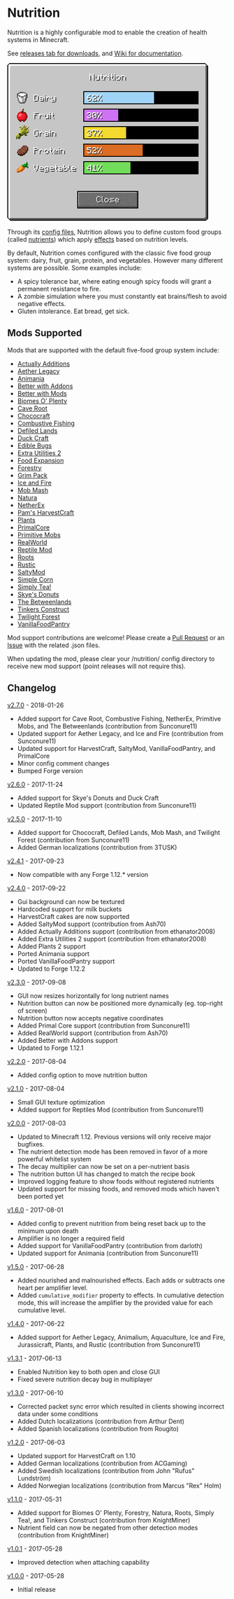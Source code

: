 # Nutrition

Nutrition is a highly configurable mod to enable the creation of health systems in Minecraft.

See [releases tab for downloads](https://github.com/WesCook/Nutrition/releases), and [Wiki for documentation](https://github.com/WesCook/Nutrition/wiki).

![Nutrition GUI](screenshots/gui.png "Nutrition GUI")

Through its [config files](https://github.com/WesCook/Nutrition/wiki/Configuration), Nutrition allows you to define custom food groups (called [nutrients](https://github.com/WesCook/Nutrition/wiki/Nutrients)) which apply [effects](https://github.com/WesCook/Nutrition/wiki/Effects) based on nutrition levels.

By default, Nutrition comes configured with the classic five food group system: dairy, fruit, grain, protein, and vegetables.  However many different systems are possible.  Some examples include:

* A spicy tolerance bar, where eating enough spicy foods will grant a permanent resistance to fire.
* A zombie simulation where you must constantly eat brains/flesh to avoid negative effects.
* Gluten intolerance.  Eat bread, get sick.

## Mods Supported

Mods that are supported with the default five-food group system include:

* [Actually Additions](https://minecraft.curseforge.com/projects/actually-additions)
* [Aether Legacy](https://minecraft.curseforge.com/projects/aether-legacy)
* [Animania](https://minecraft.curseforge.com/projects/animania)
* [Better with Addons](https://minecraft.curseforge.com/projects/better-with-addons)
* [Better with Mods](https://minecraft.curseforge.com/projects/better-with-mods)
* [Biomes O' Plenty](https://minecraft.curseforge.com/projects/biomes-o-plenty)
* [Cave Root](https://minecraft.curseforge.com/projects/cave-root)
* [Chococraft](https://minecraft.curseforge.com/projects/chococraft)
* [Combustive Fishing](https://minecraft.curseforge.com/projects/combustive-fishing)
* [Defiled Lands](https://minecraft.curseforge.com/projects/defiled-lands)
* [Duck Craft](https://minecraft.curseforge.com/projects/duck-craft)
* [Edible Bugs](https://minecraft.curseforge.com/projects/edible-bugs)
* [Extra Utilities 2](https://minecraft.curseforge.com/projects/extra-utilities)
* [Food Expansion](https://minecraft.curseforge.com/projects/food-expansion)
* [Forestry](https://minecraft.curseforge.com/projects/forestry)
* [Grim Pack](https://minecraft.curseforge.com/projects/grim-pack)
* [Ice and Fire](https://minecraft.curseforge.com/projects/ice-and-fire-dragons-in-a-whole-new-light)
* [Mob Mash](https://minecraft.curseforge.com/projects/mob-mash)
* [Natura](https://minecraft.curseforge.com/projects/natura)
* [NetherEx](https://minecraft.curseforge.com/projects/netherex)
* [Pam's HarvestCraft](https://minecraft.curseforge.com/projects/pams-harvestcraft)
* [Plants](https://minecraft.curseforge.com/projects/plants)
* [PrimalCore](https://minecraft.curseforge.com/projects/primalcore)
* [Primitive Mobs](https://minecraft.curseforge.com/projects/primitive-mobs)
* [RealWorld](http://10paksmods.net/realworld.html)
* [Reptile Mod](https://minecraft.curseforge.com/projects/reptilemod)
* [Roots](https://minecraft.curseforge.com/projects/roots)
* [Rustic](https://minecraft.curseforge.com/projects/rustic)
* [SaltyMod](https://minecraft.curseforge.com/projects/saltymod)
* [Simple Corn](https://minecraft.curseforge.com/projects/simple-corn)
* [Simply Tea!](https://minecraft.curseforge.com/projects/simply-tea)
* [Skye's Donuts](https://minecraft.curseforge.com/projects/skyes-donuts)
* [The Betweenlands](https://minecraft.curseforge.com/projects/angry-pixel-the-betweenlands-mod)
* [Tinkers Construct](https://minecraft.curseforge.com/projects/tinkers-construct)
* [Twilight Forest](https://minecraft.curseforge.com/projects/the-twilight-forest)
* [VanillaFoodPantry](https://minecraft.curseforge.com/projects/vanillafoodpantry-mod)

Mod support contributions are welcome!  Please create a [Pull Request](https://github.com/WesCook/Nutrition/pulls) or an [Issue](https://github.com/WesCook/Nutrition/issues) with the related .json files.

When updating the mod, please clear your /nutrition/ config directory to receive new mod support (point releases will not require this).

## Changelog

[v2.7.0](https://github.com/WesCook/Nutrition/releases/tag/v2.7.0) - 2018-01-26
* Added support for Cave Root, Combustive Fishing, NetherEx, Primitive Mobs, and The Betweenlands (contribution from Sunconure11)
* Updated support for Aether Legacy, and Ice and Fire (contribution from Sunconure11)
* Updated support for HarvestCraft, SaltyMod, VanillaFoodPantry, and PrimalCore
* Minor config comment changes
* Bumped Forge version

[v2.6.0](https://github.com/WesCook/Nutrition/releases/tag/v2.6.0) - 2017-11-24
* Added support for Skye's Donuts and Duck Craft
* Updated Reptile Mod support (contribution from Sunconure11)

[v2.5.0](https://github.com/WesCook/Nutrition/releases/tag/v2.5.0) - 2017-11-10
* Added support for Chococraft, Defiled Lands, Mob Mash, and Twilight Forest (contribution from Sunconure11)
* Added German localizations (contribution from 3TUSK)

[v2.4.1](https://github.com/WesCook/Nutrition/releases/tag/v2.4.1) - 2017-09-23
* Now compatible with any Forge 1.12.* version

[v2.4.0](https://github.com/WesCook/Nutrition/releases/tag/v2.4.0) - 2017-09-22
* Gui background can now be textured
* Hardcoded support for milk buckets
* HarvestCraft cakes are now supported
* Added SaltyMod support (contribution from Ash70)
* Added Actually Additions support (contribution from ethanator2008)
* Added Extra Utilities 2 support (contribution from ethanator2008)
* Added Plants 2 support
* Ported Animania support
* Ported VanillaFoodPantry support
* Updated to Forge 1.12.2

[v2.3.0](https://github.com/WesCook/Nutrition/releases/tag/v2.3.0) - 2017-09-08
* GUI now resizes horizontally for long nutrient names
* Nutrition button can now be positioned more dynamically (eg. top-right of screen)
* Nutrition button now accepts negative coordinates
* Added Primal Core support (contribution from Sunconure11)
* Added RealWorld support (contribution from Ash70)
* Added Better with Addons support
* Updated to Forge 1.12.1

[v2.2.0](https://github.com/WesCook/Nutrition/releases/tag/v2.2.0) - 2017-08-04
* Added config option to move nutrition button

[v2.1.0](https://github.com/WesCook/Nutrition/releases/tag/v2.1.0) - 2017-08-04
* Small GUI texture optimization
* Added support for Reptiles Mod (contribution from Sunconure11)

[v2.0.0](https://github.com/WesCook/Nutrition/releases/tag/v2.0.0) - 2017-08-03
* Updated to Minecraft 1.12.  Previous versions will only receive major bugfixes.
* The nutrient detection mode has been removed in favor of a more powerful whitelist system
* The decay multiplier can now be set on a per-nutrient basis
* The nutrition button UI has changed to match the recipe book
* Improved logging feature to show foods without registered nutrients
* Updated support for missing foods, and removed mods which haven't been ported yet

[v1.6.0](https://github.com/WesCook/Nutrition/releases/tag/v1.6.0) - 2017-08-01
* Added config to prevent nutrition from being reset back up to the minimum upon death
* Amplifier is no longer a required field
* Added support for VanillaFoodPantry (contribution from darloth)
* Updated support for Animania (contribution from Sunconure11)

[v1.5.0](https://github.com/WesCook/Nutrition/releases/tag/v1.5.0) - 2017-06-28
* Added nourished and malnourished effects.  Each adds or subtracts one heart per amplifier level.
* Added `cumulative_modifier` property to effects.  In cumulative detection mode, this will increase the amplifier by the provided value for each cumulative level.  

[v1.4.0](https://github.com/WesCook/Nutrition/releases/tag/v1.4.0) - 2017-06-22
* Added support for Aether Legacy, Animalium, Aquaculture, Ice and Fire, Jurassicraft, Plants, and Rustic (contribution from Sunconure11)

[v1.3.1](https://github.com/WesCook/Nutrition/releases/tag/v1.3.1) - 2017-06-13
* Enabled Nutrition key to both open and close GUI
* Fixed severe nutrition decay bug in multiplayer

[v1.3.0](https://github.com/WesCook/Nutrition/releases/tag/v1.3.0) - 2017-06-10
* Corrected packet sync error which resulted in clients showing incorrect data under some conditions 
* Added Dutch localizations (contribution from Arthur Dent)
* Added Spanish localizations (contribution from Rougito)

[v1.2.0](https://github.com/WesCook/Nutrition/releases/tag/v1.2.0) - 2017-06-03
* Updated support for HarvestCraft on 1.10
* Added German localizations (contribution from ACGaming)
* Added Swedish localizations (contribution from John "Rufus" Lundström)
* Added Norwegian localizations (contribution from Marcus "Rex" Holm)

[v1.1.0](https://github.com/WesCook/Nutrition/releases/tag/v1.1.0) - 2017-05-31
* Added support for Biomes O' Plenty, Forestry, Natura, Roots, Simply Tea!, and Tinkers Construct (contribution from KnightMiner)
* Nutrient field can now be negated from other detection modes (contribution from KnightMiner)

[v1.0.1](https://github.com/WesCook/Nutrition/releases/tag/v1.0.1) - 2017-05-28
* Improved detection when attaching capability

[v1.0.0](https://github.com/WesCook/Nutrition/releases/tag/v1.0.0) - 2017-05-28
* Initial release
